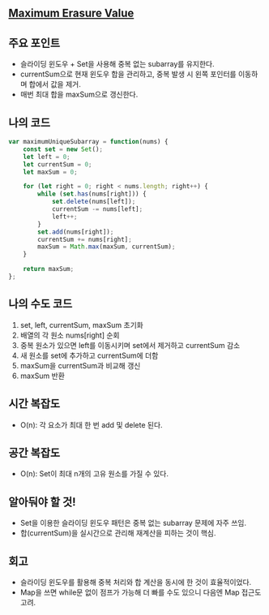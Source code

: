 ## [Maximum Erasure Value](https://leetcode.com/problems/maximum-erasure-value/?envType=daily-question&envId=2025-07-22)

## 주요 포인트

- 슬라이딩 윈도우 + Set을 사용해 중복 없는 subarray를 유지한다.
- currentSum으로 현재 윈도우 합을 관리하고, 중복 발생 시 왼쪽 포인터를 이동하며 합에서 값을 제거.
- 매번 최대 합을 maxSum으로 갱신한다.

## 나의 코드

```jsx
var maximumUniqueSubarray = function(nums) {
    const set = new Set();
    let left = 0;
    let currentSum = 0;
    let maxSum = 0;

    for (let right = 0; right < nums.length; right++) {
        while (set.has(nums[right])) {
            set.delete(nums[left]);
            currentSum -= nums[left];
            left++;
        }
        set.add(nums[right]);
        currentSum += nums[right];
        maxSum = Math.max(maxSum, currentSum);
    }

    return maxSum;
};
```

## 나의 수도 코드

1. set, left, currentSum, maxSum 초기화
2. 배열의 각 원소 nums[right] 순회
3. 중복 원소가 있으면 left를 이동시키며 set에서 제거하고 currentSum 감소
4. 새 원소를 set에 추가하고 currentSum에 더함
5. maxSum을 currentSum과 비교해 갱신
6. maxSum 반환

## 시간 복잡도

- O(n): 각 요소가 최대 한 번 add 및 delete 된다.

## 공간 복잡도

- O(n): Set이 최대 n개의 고유 원소를 가질 수 있다.

## 알아둬야 할 것!

- Set을 이용한 슬라이딩 윈도우 패턴은 중복 없는 subarray 문제에 자주 쓰임.
- 합(currentSum)을 실시간으로 관리해 재계산을 피하는 것이 핵심.

## 회고

- 슬라이딩 윈도우를 활용해 중복 처리와 합 계산을 동시에 한 것이 효율적이었다.
- Map을 쓰면 while문 없이 점프가 가능해 더 빠를 수도 있으니 다음엔 Map 접근도 고려.
